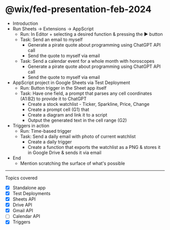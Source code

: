 # @wix/fed-presentation-feb-2024

- Introduction
- Run Sheets -> Extensions -> AppScript
  - Run: In Editor + selecting a desired function & pressing the ▶️ button
  - Task: Send an email to myself
    - Generate a pirate quote about programming using ChatGPT API call
    - Send the quote to myself via email
  - Task: Send a calendar event for a whole month with horoscopes
    - Generate a pirate quote about programming using ChatGPT API call
    - Send the quote to myself via email
- AppScript project in Google Sheets via Test Deployment
  - Run: Button trigger in the Sheet app itself
  - Task: Have one field, a prompt that parses any cell coordinates (A1:B2) to provide it to ChatGPT
    - Create a stock watchlist - Ticker, Sparkline, Price, Change
    - Create a prompt cell (G1) that
    - Create a diagram and link it to a script
    - Output the generated text in the cell range (G2)
- Triggers in action
  - Run: Time-based trigger
  - Task: Send a daily email with photo of current watchlist
    - Create a daily trigger
    - Create a function that exports the watchlist as a PNG & stores it in Google Drive & sends it via email
- End
  - Mention scratching the surface of what's possible

---

Topics covered

- [x] Standalone app
- [x] Test Deployments
- [x] Sheets API
- [x] Drive API
- [x] Gmail API
- [ ] Calendar API
- [x] Triggers
